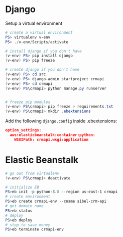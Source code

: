 # Django

Setup a virtual environment

```powershell
# create a virtual environment
PS> virtualenv v-env
PS> ./v-env/Scripts/activate

# install django if you don't have
(v-env) PS> pip install django
(v-env) PS> pip freeze

# create django if you don't have
(v-env) PS> cd src
(v-env) PS> django-admin startproject crmapi
(v-env) PS> cd crmapi
(v-env) PS\crmapi> python manage.py runserver


# freeze pip modules
(v-env) PS\crmapi> pip freeze > requirements.txt
(v-env) PS\crmapi> mkdir .ebextensions

```

Add the following `django.config` inside .ebextensions:

```json
option_settings:
  aws:elasticbeanstalk:container:python:
    WSGIPath: crmapi.wsgi:application
```

# Elastic Beanstalk

```powershell
# go out from virtualenv
(v-env) PS\crmapi> deactivate

# initialize EB
PS>eb init -p python-3.8 --region us-east-1 crmapi
# create environment
PS>eb create crmapi-env --cname sibel-crm-api
# get domain name
PS>eb status
# deploy
PS>eb deploy
# stop to save money
PS>eb terminate crmapi-env
```